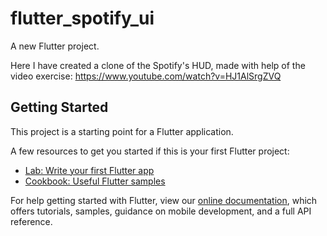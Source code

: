 # flutter_spotify_ui

A new Flutter project.

Here I have created a clone of the Spotify's HUD, made with help of the video exercise: https://www.youtube.com/watch?v=HJ1AlSrgZVQ 

## Getting Started

This project is a starting point for a Flutter application.

A few resources to get you started if this is your first Flutter project:

- [Lab: Write your first Flutter app](https://flutter.dev/docs/get-started/codelab)
- [Cookbook: Useful Flutter samples](https://flutter.dev/docs/cookbook)

For help getting started with Flutter, view our
[online documentation](https://flutter.dev/docs), which offers tutorials,
samples, guidance on mobile development, and a full API reference.
